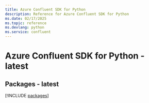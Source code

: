 ```yaml
---
title: Azure Confluent SDK for Python
description: Reference for Azure Confluent SDK for Python
ms.date: 02/17/2025
ms.topic: reference
ms.devlang: python
ms.service: confluent
---
```

# Azure Confluent SDK for Python - latest
## Packages - latest
[!INCLUDE [packages](confluent-index.md)]